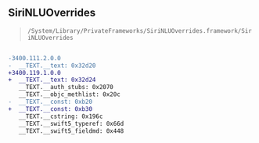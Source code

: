 ## SiriNLUOverrides

> `/System/Library/PrivateFrameworks/SiriNLUOverrides.framework/SiriNLUOverrides`

```diff

-3400.111.2.0.0
-  __TEXT.__text: 0x32d20
+3400.119.1.0.0
+  __TEXT.__text: 0x32d24
   __TEXT.__auth_stubs: 0x2070
   __TEXT.__objc_methlist: 0x20c
-  __TEXT.__const: 0xb20
+  __TEXT.__const: 0xb30
   __TEXT.__cstring: 0x196c
   __TEXT.__swift5_typeref: 0x66d
   __TEXT.__swift5_fieldmd: 0x448

```
